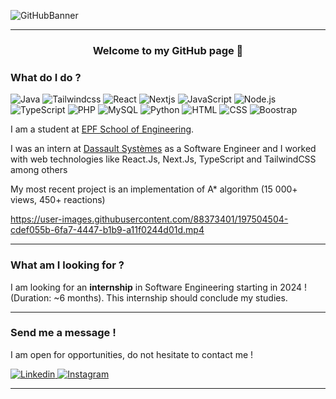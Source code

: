 
![GitHubBanner](https://user-images.githubusercontent.com/88373401/197506919-7efa1ccc-390e-4e4e-ba49-1867cb61bce5.png)

---

<h3 align="center">Welcome to my GitHub page 👋</h3>

### What do I do ?

<p>
     <img alt="Java" src="https://img.shields.io/badge/Java-007396?logo=java&logoColor=white&style=for-the-badge" />
     <img alt="Tailwindcss" src="https://img.shields.io/badge/Tailwindcss-06B6D4?logo=tailwindcss&logoColor=white&style=for-the-badge" />
     <img alt="React" src="https://img.shields.io/badge/React-61DAFB?logo=react&logoColor=white&style=for-the-badge" />
     <img alt="Nextjs" src="https://img.shields.io/badge/Next.js-000000?logo=next.js&logoColor=white&style=for-the-badge" />
     <img alt="JavaScript" src="https://img.shields.io/badge/JavaScript-F7DF1E?logo=javascript&logoColor=white&style=for-the-badge" />
     <img alt="Node.js" src="https://img.shields.io/badge/Node.js-339933?logo=node.js&logoColor=white&style=for-the-badge" />
     <img alt="TypeScript" src="https://img.shields.io/badge/TypeScript-3178C6?logo=typescript&logoColor=white&style=for-the-badge" />
     <img alt="PHP" src="https://img.shields.io/badge/PHP-777BB4?logo=php&logoColor=white&style=for-the-badge" />
     <img alt="MySQL" src="https://img.shields.io/badge/MySQL-4479A1?logo=MySQL&logoColor=white&style=for-the-badge" />
     <img alt="Python" src="https://img.shields.io/badge/Python-3776AB?logo=python&logoColor=white&style=for-the-badge" />
     <img alt="HTML" src="https://img.shields.io/badge/HTML-E34F26?logo=html5&logoColor=white&style=for-the-badge" />
     <img alt="CSS" src="https://img.shields.io/badge/CSS-1572B6?logo=css3&logoColor=white&style=for-the-badge" />
     <img alt="Boostrap" src="https://img.shields.io/badge/Boostrap-7952B3?logo=boostrap5&logoColor=white&style=for-the-badge" />
    
</p>
<p>
I am a student at <a href="https://www.epf.fr/en">EPF School of Engineering</a>.
</p>
<p>
I was an intern at <a href="https://www.3ds.com/fr/">Dassault Systèmes</a> as a Software Engineer and I worked with web technologies like React.Js, Next.Js, TypeScript and TailwindCSS among others
</p>

<p>
My most recent project is an implementation</a> of A* algorithm (15 000+ views, 450+ reactions)

https://user-images.githubusercontent.com/88373401/197504504-cdef055b-6fa7-4447-b1b9-a11f0244d01d.mp4
</p>

---

### What am I looking for ?

I am looking for an **internship** in Software Engineering starting in 2024 ! (Duration: ~6 months). This internship should conclude my studies.

---

### Send me a message !

I am open for opportunities, do not hesitate to contact me !

<p>
     <a href="https://www.linkedin.com/in/hugo-pallard/?locale=en_US">
       <img
         alt="Linkedin"
         src="https://img.shields.io/badge/linkedin-0077B5?logo=linkedin&logoColor=white&style=for-the-badge"
       />
     </a>
     <a href="https://www.instagram.com/hugo_pal/">
       <img
         alt="Instagram"
         src="https://img.shields.io/badge/Instagram-E4405F?logo=instagram&logoColor=white&style=for-the-badge"
       />
     </a>
     
</p>

---

